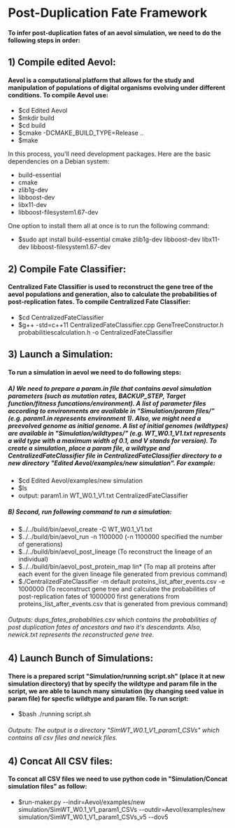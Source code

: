 # Post-Duplication Fate Framework




#### To infer post-duplication fates of an aevol simulation, we need to do the following steps in order:

## 1) Compile edited Aevol:

#### Aevol is a computational platform that allows for the study and manipulation of populations of digital organisms evolving under different conditions. To compile Aevol use:

  - $cd Edited Aevol
  - $mkdir build
  - $cd build
  - $cmake -DCMAKE_BUILD_TYPE=Release ..
  - $make



In this process, you'll need development packages. Here are the basic dependencies on a Debian system:

- build-essential
- cmake
- zlib1g-dev
- libboost-dev
- libx11-dev  
- libboost-filesystem1.67-dev


One option to install them all at once is to run the following command:

- $sudo apt install build-essential cmake zlib1g-dev libboost-dev libx11-dev libboost-filesystem1.67-dev

## 2) Compile Fate Classifier:

#### Centralized Fate Classifier is used to reconstruct the gene tree of the aevol populations and generation, also to calculate the probabilities of post-replication fates. To compile Centralized Fate Classifier:

- $cd CentralizedFateClassifier
- $g++ -std=c++11 CentralizedFateClassifier.cpp GeneTreeConstructor.h probabilitiescalculation.h -o CentralizedFateClassifier

## 3) Launch a Simulation:

#### To run a simulation in aevol we need to do following steps:

 ##### A) We need to prepare a param.in file that contains aevol simulation parameters (such as mutation rates, BACKUP_STEP, Target function/fitness funcations/environment). A list of parameter files according to environments are available in "Simulation/param files/" (e.g. param1.in represents environment 1). Also, we might need a preevolved genome as initial genome. A list of initial genomes (wildtypes) are available in "Simulation/wildtypes/" (e.g. WT_W0.1_V1.txt represents a wild type with a maximum width of 0.1, and V stands for version). To create a simulation, place a param file, a wildtype and CentralizedFateClassifier file in CentralizedFateClassifier directory to a new directory "Edited Aevol/examples/new simulation". For example:
 
- $cd Edited Aevol/examples/new simulation
- $ls
- output: param1.in WT_W0.1_V1.txt CentralizedFateClassifier
 
  
 ##### B) Second, run following command to run a simulation: 
 
- $../../build/bin/aevol_create -C WT_W0.1_V1.txt
- $../../build/bin/aevol_run -n 1100000      (-n 1100000 specified the number of generations)
- $../../build/bin/aevol_post_lineage   (To reconstruct the lineage of an individual)
- $../../build/bin/aevol_post_protein_map lin*  (To map all proteins after each event for the given lineage file generated from previous command)
- $./CentralizedFateClassifier -m default proteins_list_after_events.csv -e 1000000  (To reconstruct gene tree and calculate the probabilities of post-replication fates of 1000000 first generations from proteins_list_after_events.csv that is generated from previous command)

###### Outputs: dups_fates_probablities.csv which contains the probabilities of post duplication fates of ancestors and two it's descendants. Also, newick.txt represents the reconstructed gene tree.

## 4) Launch Bunch of Simulations:

#### There is a prepared script "Simulation/running script.sh" (place it at new simulation directory) that by specify the wildtype and param file in the script, we are able to launch many simulation (by changing seed value in param file) for specfic wildtype and param file. To run script:

- $bash ./running script.sh

###### Outputs: The output is a directory "SimWT_W0.1_V1_param1_CSVs" which contains all csv files and newick files.

## 4) Concat All CSV files:

#### To concat all CSV files we need to use python code in "Simulation/Concat simulation files" as follow:

- $run-maker.py --indir=Aevol/examples/new simulation/SimWT_W0.1_V1_param1_CSVs --outdir=Aevol/examples/new simulation/SimWT_W0.1_V1_param1_CSVs_v5 --dov5

